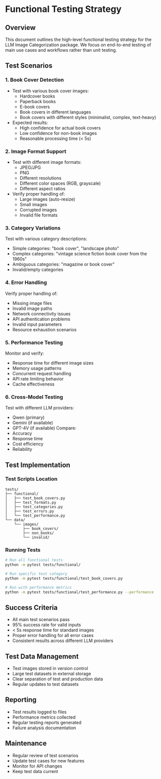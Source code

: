 # Functional Testing Strategy

## Overview
This document outlines the high-level functional testing strategy for the LLM Image Categorization package. We focus on end-to-end testing of main use cases and workflows rather than unit testing.

## Test Scenarios

### 1. Book Cover Detection
- Test with various book cover images:
  - Hardcover books
  - Paperback books
  - E-book covers
  - Book covers in different languages
  - Book covers with different styles (minimalist, complex, text-heavy)
- Expected results:
  - High confidence for actual book covers
  - Low confidence for non-book images
  - Reasonable processing time (< 5s)

### 2. Image Format Support
- Test with different image formats:
  - JPEG/JPG
  - PNG
  - Different resolutions
  - Different color spaces (RGB, grayscale)
  - Different aspect ratios
- Verify proper handling of:
  - Large images (auto-resize)
  - Small images
  - Corrupted images
  - Invalid file formats

### 3. Category Variations
Test with various category descriptions:
- Simple categories: "book cover", "landscape photo"
- Complex categories: "vintage science fiction book cover from the 1960s"
- Ambiguous categories: "magazine or book cover"
- Invalid/empty categories

### 4. Error Handling
Verify proper handling of:
- Missing image files
- Invalid image paths
- Network connectivity issues
- API authentication problems
- Invalid input parameters
- Resource exhaustion scenarios

### 5. Performance Testing
Monitor and verify:
- Response time for different image sizes
- Memory usage patterns
- Concurrent request handling
- API rate limiting behavior
- Cache effectiveness

### 6. Cross-Model Testing
Test with different LLM providers:
- Qwen (primary)
- Gemini (if available)
- GPT-4V (if available)
Compare:
- Accuracy
- Response time
- Cost efficiency
- Reliability

## Test Implementation

### Test Scripts Location
```
tests/
├── functional/
│   ├── test_book_covers.py
│   ├── test_formats.py
│   ├── test_categories.py
│   ├── test_errors.py
│   └── test_performance.py
└── data/
    └── images/
        ├── book_covers/
        ├── non_books/
        └── invalid/
```

### Running Tests
```bash
# Run all functional tests
python -m pytest tests/functional/

# Run specific test category
python -m pytest tests/functional/test_book_covers.py

# Run with performance metrics
python -m pytest tests/functional/test_performance.py --performance
```

## Success Criteria
- All main test scenarios pass
- 95% success rate for valid inputs
- < 5s response time for standard images
- Proper error handling for all error cases
- Consistent results across different LLM providers

## Test Data Management
- Test images stored in version control
- Large test datasets in external storage
- Clear separation of test and production data
- Regular updates to test datasets

## Reporting
- Test results logged to files
- Performance metrics collected
- Regular testing reports generated
- Failure analysis documentation

## Maintenance
- Regular review of test scenarios
- Update test cases for new features
- Monitor for API changes
- Keep test data current 
